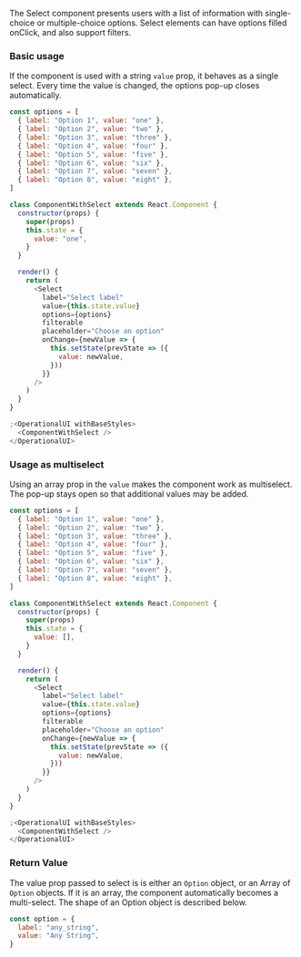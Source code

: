 The Select component presents users with a list of information with single-choice or multiple-choice options. Select elements can have options filled onClick, and also support filters.

### Basic usage

If the component is used with a string `value` prop, it behaves as a single select. Every time the value is changed, the options pop-up closes automatically.

```js
const options = [
  { label: "Option 1", value: "one" },
  { label: "Option 2", value: "two" },
  { label: "Option 3", value: "three" },
  { label: "Option 4", value: "four" },
  { label: "Option 5", value: "five" },
  { label: "Option 6", value: "six" },
  { label: "Option 7", value: "seven" },
  { label: "Option 8", value: "eight" },
]

class ComponentWithSelect extends React.Component {
  constructor(props) {
    super(props)
    this.state = {
      value: "one",
    }
  }

  render() {
    return (
      <Select
        label="Select label"
        value={this.state.value}
        options={options}
        filterable
        placeholder="Choose an option"
        onChange={newValue => {
          this.setState(prevState => ({
            value: newValue,
          }))
        }}
      />
    )
  }
}

;<OperationalUI withBaseStyles>
  <ComponentWithSelect />
</OperationalUI>
```

### Usage as multiselect

Using an array prop in the `value` makes the component work as multiselect. The pop-up stays open so that additional values may be added.

```js
const options = [
  { label: "Option 1", value: "one" },
  { label: "Option 2", value: "two" },
  { label: "Option 3", value: "three" },
  { label: "Option 4", value: "four" },
  { label: "Option 5", value: "five" },
  { label: "Option 6", value: "six" },
  { label: "Option 7", value: "seven" },
  { label: "Option 8", value: "eight" },
]

class ComponentWithSelect extends React.Component {
  constructor(props) {
    super(props)
    this.state = {
      value: [],
    }
  }

  render() {
    return (
      <Select
        label="Select label"
        value={this.state.value}
        options={options}
        filterable
        placeholder="Choose an option"
        onChange={newValue => {
          this.setState(prevState => ({
            value: newValue,
          }))
        }}
      />
    )
  }
}

;<OperationalUI withBaseStyles>
  <ComponentWithSelect />
</OperationalUI>
```

### Return Value

The value prop passed to select is is either an `Option` object, or an Array of `Option` objects. If it is an
array, the component automatically becomes a multi-select. The shape of an Option object is described below.

```js static
const option = {
  label: "any_string",
  value: "Any String",
}
```
